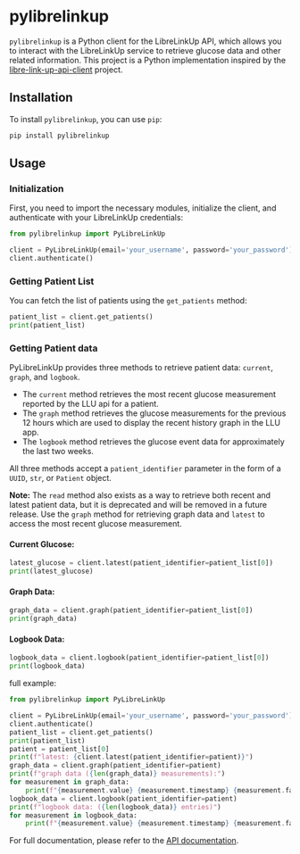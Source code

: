# pylibrelinkup

`pylibrelinkup` is a Python client for the LibreLinkUp API, which allows you to interact with the LibreLinkUp service to retrieve glucose data and other related information. This project is a Python implementation inspired by the [libre-link-up-api-client](https://github.com/DiaKEM/libre-link-up-api-client) project.

## Installation

To install `pylibrelinkup`, you can use `pip`:

```bash
pip install pylibrelinkup
```

## Usage

### Initialization

First, you need to import the necessary modules, initialize the client, and authenticate with your LibreLinkUp credentials:

```python
from pylibrelinkup import PyLibreLinkUp

client = PyLibreLinkUp(email='your_username', password='your_password')
client.authenticate()
```

### Getting Patient List

You can fetch the list of patients using the `get_patients` method:

```python
patient_list = client.get_patients()
print(patient_list)
```

### Getting Patient data

PyLibreLinkUp provides three methods to retrieve patient data: `current`, `graph`, and `logbook`. 

- The `current` method retrieves the most recent glucose measurement reported by the LLU api for a patient.
- The `graph` method retrieves the glucose measurements for the previous 12 hours which are used to display the recent history graph in the LLU app.
- The `logbook` method retrieves the glucose event data for approximately the last two weeks.

All three methods accept a `patient_identifier` parameter in the form of a `UUID`, `str`, or `Patient` object.

**Note:** The `read` method also exists as a way to retrieve both recent and latest patient data, but it is deprecated and will be removed in a future release. Use the `graph` method for retrieving graph data and `latest` to access the most recent glucose measurement.

#### Current Glucose:

```python
latest_glucose = client.latest(patient_identifier=patient_list[0])
print(latest_glucose)
```

#### Graph Data:

```python
graph_data = client.graph(patient_identifier=patient_list[0])
print(graph_data)
```


#### Logbook Data:

```python
logbook_data = client.logbook(patient_identifier=patient_list[0])
print(logbook_data)
```

full example:

```python
from pylibrelinkup import PyLibreLinkUp

client = PyLibreLinkUp(email='your_username', password='your_password')
client.authenticate()
patient_list = client.get_patients()
print(patient_list)
patient = patient_list[0]
print(f"latest: {client.latest(patient_identifier=patient)}")
graph_data = client.graph(patient_identifier=patient)
print(f"graph data ({len(graph_data)} measurements):")
for measurement in graph_data:
    print(f"{measurement.value} {measurement.timestamp} {measurement.factory_timestamp}")
logbook_data = client.logbook(patient_identifier=patient)
print(f"logbook data: ({len(logbook_data)} entries)")
for measurement in logbook_data:
    print(f"{measurement.value} {measurement.timestamp} {measurement.factory_timestamp}")
```

For full documentation, please refer to the [API documentation](https://pylibrelinkup.readthedocs.io/en/latest/).